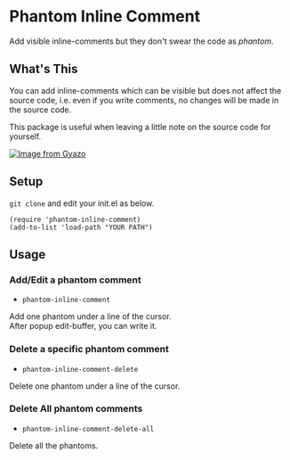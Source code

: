 # Phantom Inline Comment

Add visible inline-comments but they don't swear the code as _phantom_.

## What's This

You can add inline-comments which can be visible but does not affect the source code, 
i.e. even if you write comments, no changes will be made in the source code.

This package is useful when leaving a little note on the source code for yourself.

[![Image from Gyazo](https://i.gyazo.com/de667572d7f1e5d5acda58c675bc08fc.gif)](https://gyazo.com/de667572d7f1e5d5acda58c675bc08fc)

## Setup

`git clone` and edit your init.el as below.

```elisp
(require 'phantom-inline-comment)
(add-to-list 'load-path "YOUR PATH")
```

## Usage

### Add/Edit a phantom comment

+ `phantom-inline-comment`

Add one phantom under a line of the cursor.  
After popup edit-buffer, you can write it.

### Delete a specific phantom comment

+ `phantom-inline-comment-delete`

Delete one phantom under a line of the cursor.

### Delete All phantom comments

+ `phantom-inline-comment-delete-all`

Delete all the phantoms.
